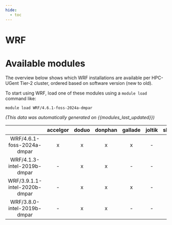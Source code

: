 ```yaml
---
hide:
  - toc
---
```


WRF
===

# Available modules


The overview below shows which WRF installations are available per HPC-UGent Tier-2 cluster, ordered based on software version (new to old).

To start using WRF, load one of these modules using a `module load` command like:

```shell
module load WRF/4.6.1-foss-2024a-dmpar
```

*(This data was automatically generated on {{modules_last_updated}})*  

| |accelgor|doduo|donphan|gallade|joltik|shinx|skitty|
| :---: | :---: | :---: | :---: | :---: | :---: | :---: | :---: |
|WRF/4.6.1-foss-2024a-dmpar|x|x|x|x|-|x|x|
|WRF/4.1.3-intel-2019b-dmpar|-|x|x|-|-|-|-|
|WRF/3.9.1.1-intel-2020b-dmpar|-|x|x|x|-|-|-|
|WRF/3.8.0-intel-2019b-dmpar|-|x|x|-|-|-|-|
